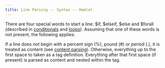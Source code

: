 ```yaml
---
title: Line Parsing -- Syntax -- Hamlet
---
```

There are four special words to start a line: &#36;if, &#36;elseif, &#36;else and &#36;forall (described in <a href="$root/hamlet/conditionals.html">conditionals</a> and <a href="$root/hamlet/loops.html">loops</a>). Assuming that one of these words is not present, the following applies:

If a line does *not* begin with a percent sign (%), pound (#) or period (.), it is treated as content (see <a href="$root/hamlet/contentparsing.html">content parsing</a>). Otherwise, everything up to the first space to taken as a tag definition. Everything after that first space (if present) is parsed as content and nested within the tag.
